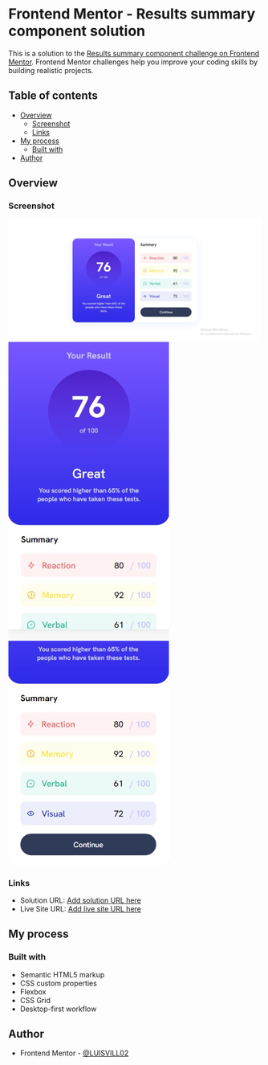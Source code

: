 # Frontend Mentor - Results summary component solution

This is a solution to the [Results summary component challenge on Frontend Mentor](https://www.frontendmentor.io/challenges/results-summary-component-CE_K6s0maV). Frontend Mentor challenges help you improve your coding skills by building realistic projects. 

## Table of contents

- [Overview](#overview)
  - [Screenshot](#screenshot)
  - [Links](#links)
- [My process](#my-process)
  - [Built with](#built-with)
- [Author](#author)


## Overview

### Screenshot

![](./screenshots/screenshot-desktop.jpg)
![](./screenshots/screenshot-movil1.jpg)
![](./screenshots/screenshot-movil2.jpg)

### Links

- Solution URL: [Add solution URL here](https://github.com/LUISVILL02/Results-summary-component)
- Live Site URL: [Add live site URL here](https://luisvill02.github.io/Results-summary-component/)

## My process

### Built with

- Semantic HTML5 markup
- CSS custom properties
- Flexbox
- CSS Grid
- Desktop-first workflow


## Author

- Frontend Mentor - [@LUISVILL02](https://www.frontendmentor.io/profile/LUISVILL02)
